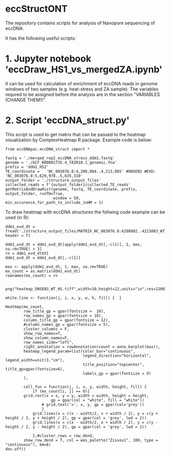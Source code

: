 # eccStructONT
The repository contains scripts for analysis of Nanopore sequencing of eccDNA.

It has the following useful scripts:

# 1. Jupyter notebook 'eccDraw_HS1_vs_mergedZA.ipynb'
It can be used for calculation of enrichment of eccDNA reads in genome windows of two samples (e.g. heat-stress and ZA sample). 
The variables requred to be assigned before the analysis are in the section "VARIABLES (CHANGE THEM!)". 

# 2. Script 'eccDNA_struct.py'
This script is used to get matrix that can be passed to the heatmap visualization by ComplexHeatmap R package. Example code is below:

```
from eccDNApac.eccDNA_struct import *

fastq = './merged_rep2_eccDNA_stress_ddm1.fastq' 
genome = './GCF_000001735.4_TAIR10.1_genomic.fna'
prefix = 'ddm1_HS2'
TE_coordinate =   'NC_003076.8:4,208,084..4,213,085' #ONSEN3 #EVD: 'NC_003076.8:5,629,978..5,635,310'
output_folder = './structure_output_files'
collected_reads = f'{output_folder}/collected_TE_reads' 
getMatrixAndDrawHist(genome, fastq, TE_coordinate, prefix, output_folder, runTH=True, 
                     window = 50, min_occurence_for_path_to_include_inHM = 1)

```

To draw heatmap with eccDNA structures the follwing code example can be used (in R):

```
ddm1_evd_dt = fread('./structure_output_files/MATRIX_NC_003076.8:4208082..4213083_WT_HS2_ONSEN3_matrix.tab', header = T)

ddm1_evd_dt = ddm1_evd_dt[apply(ddm1_evd_dt[,-c(1)], 1, max, na.rm=TRUE) > 3]
rn = ddm1_evd_dt$V1
ddm1_evd_dt = ddm1_evd_dt[,-c(1)]

max <- apply(ddm1_evd_dt, 1, max, na.rm=TRUE)
mx_count = as.matrix(ddm1_evd_dt)
rownames(mx_count) = rn


png("heatmap_ONSEN3_WT_HS.tiff",width=10,height=12,units="in",res=1200)

white.line <- function(j, i, x, y, w, h, fill) {  }

Heatmap(mx_count, 
        row_title_gp = gpar(fontsize =  10),
        row_names_gp = gpar(fontsize = 10),
        column_title_gp = gpar(fontsize = 12),
        #column_names_gp = gpar(fontsize = 5),
        cluster_columns = F,
        show_row_names=T,
        show_column_names=F,
        row_names_side="left",
        right_annotation = rowAnnotation(count = anno_barplot(max)),
        heatmap_legend_param=list(color_bar="continuous", 
                                  legend_direction="horizontal", legend_width=unit(3,"cm"),
                                  title_position="topcenter", title_gp=gpar(fontsize=6),
                                  labels_gp = gpar(fontsize = 9)
        ),
        
        cell_fun = function(j, i, x, y, width, height, fill) {
            if (mx_count[i, j] == 0){
        grid.rect(x = x, y = y, width = width, height = height, 
                    gp = gpar(col = "white", fill = "white"))
                # grid.text('=', x, y, gp = gpar(col='grey'))
                }
            grid.lines(x = c(x - width/2, x + width / 2), y = c(y + height / 2, y + height / 2), gp = gpar(col = 'grey', lwd = 2))
            grid.lines(x = c(x - width/2, x + width / 2), y = c(y - height / 2, y - height / 2), gp = gpar(col = 'grey', lwd = 2))

            },#cluster_rows = row_dend, 
        show_row_dend = T, col = wes_palette("Zissou1", 100, type = "continuous"), km=6)
dev.off()

```
